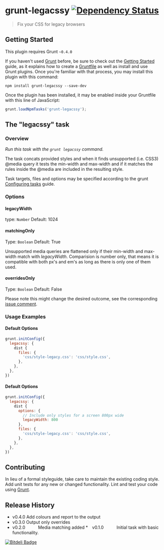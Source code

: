 # grunt-legacssy [![Dependency Status](https://gemnasium.com/robinpokorny/grunt-legacssy.png)](https://gemnasium.com/robinpokorny/grunt-legacssy)

> Fix your CSS for legacy browsers

## Getting Started
This plugin requires Grunt `~0.4.0`

If you haven't used [Grunt](http://gruntjs.com/) before, be sure to check out the [Getting Started](http://gruntjs.com/getting-started) guide, as it explains how to create a [Gruntfile](http://gruntjs.com/sample-gruntfile) as well as install and use Grunt plugins. Once you're familiar with that process, you may install this plugin with this command:

```shell
npm install grunt-legacssy --save-dev
```

Once the plugin has been installed, it may be enabled inside your Gruntfile with this line of JavaScript:

```js
grunt.loadNpmTasks('grunt-legacssy');
```

## The "legacssy" task

### Overview
_Run this task with the `grunt legacssy` command._

The task concats provided styles and when it finds unsupported (i.e. CSS3) @media query it tests the min-width and max-width and if it matches the rules inside the @media are included in the resulting style.

Task targets, files and options may be specified according to the grunt [Configuring tasks](http://gruntjs.com/configuring-tasks) guide.

### Options

#### legacyWidth
type: `Number`
Default: 1024

#### matchingOnly
Type: `Boolean`
Default: True

Unsupported media queries are flattened only if their min-width and max-width match with *legacyWidth*. Comparision is number only, that means it is compatible with both px's and em's as long as there is only one of them used.

#### overridesOnly
Type: `Boolean`
Default: False

Please note this might change the desired outcome, see the corresponding [issue comment](https://github.com/robinpokorny/grunt-legacssy/issues/4#issuecomment-31345973).

### Usage Examples

#### Default Options

```js
grunt.initConfig({
  legacssy: {
    dist {
      files: {
        'css/style-legacy.css': 'css/style.css',
      },
    },
  },
})
```

#### Default Options

```js
grunt.initConfig({
  legacssy: {
    dist {
      options: {
        // Include only styles for a screen 800px wide
        legacyWidth: 800
      },
      files: {
        'css/style-legacy.css': 'css/style.css',
      },
    },
  },
})
```

## Contributing
In lieu of a formal styleguide, take care to maintain the existing coding style. Add unit tests for any new or changed functionality. Lint and test your code using [Grunt](http://gruntjs.com/).

## Release History
* v0.4.0   Add colours and report to the output
* v0.3.0   Output only overrides
* v0.2.0   Media matching added
* v0.1.0   Initial task with basic functionality.


[![Bitdeli Badge](https://d2weczhvl823v0.cloudfront.net/robinpokorny/grunt-legacssy/trend.png)](https://bitdeli.com/free "Bitdeli Badge")
